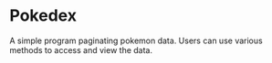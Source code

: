 # Pokedex

A simple program paginating pokemon data. Users can use various methods to access and view the data.
